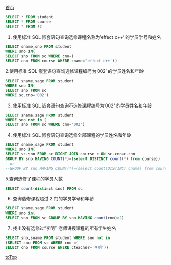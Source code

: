<a id = "jump">[首页](/README.md)</a>

```sql
SELECT * FROM student
SELECT * FROM course
SELECT * FROM sc
```

1. 使用标准 SQL 嵌套语句查询选修课程名称为’effect c++’ 的学员学号和姓名

```sql
SELECT sname,sno FROM student
WHERE sno IN(
SELECT sno FROM sc WHERE cno=(
SELECT cno FROM course WHERE cname='effect c++'))
```

2.使用标准 SQL 嵌套语句查询选修课程编号为’002’ 的学员姓名和年龄

```sql
SELECT sname,sage FROM student
WHERE sno IN(
SELECT sno FROM sc
WHERE sc.cno='002')
```

3. 使用标准 SQL 嵌套语句查询不选修课程编号为’002’ 的学员姓名和年龄

```sql
SELECT sname,sage FROM student
WHERE sno not in (
SELECT sno FROM sc WHERE cno='002')
```

4. 使用标准 SQL 嵌套语句查询选修全部课程的学员姓名和年龄

```sql
SELECT sname,sage FROM student
WHERE sno IN(
SELECT sc.sno FROM sc RIGHT JOIN course c ON sc.cno=c.cno
GROUP BY sno HAVING COUNT(*)=(select DISTINCT count(*) from course))
--or
--GROUP BY sno HAVING COUNT(*)=(select count(DISTINCT cname) from course))
```

5.查询选修了课程的学员人数

```sql
SELECT count(distinct sno) FROM sc
```

6. 查询选修课程超过 2 门的学员学号和年龄

```sql
SELECT sname,sage FROM student
WHERE sno in(
SELECT sno FROM sc GROUP BY sno HAVING count(cno)>2)
```

7. 找出没有选修过“李明” 老师讲授课程的所有学生姓名

```sql
SELECT sno,sname FROM student WHERE sno not in
(SELECT sno FROM sc WHERE cno =(
SELECT cno FROM course WHERE cteacher='李明'))
```

[toTop](#jump)